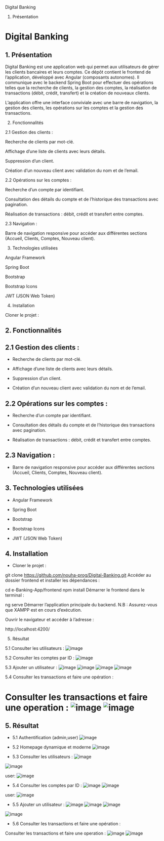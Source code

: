 
Digital Banking
1. Présentation

# Digital Banking
## 1. Présentation


Digital Banking est une application web qui permet aux utilisateurs de gérer les clients bancaires et leurs comptes. Ce dépôt contient le frontend de l’application, développé avec Angular (composants autonomes). Il communique avec le backend Spring Boot pour effectuer des opérations telles que la recherche de clients, la gestion des comptes, la réalisation de transactions (débit, crédit, transfert) et la création de nouveaux clients.

L’application offre une interface conviviale avec une barre de navigation, la gestion des clients, les opérations sur les comptes et la gestion des transactions.


2. Fonctionnalités

2.1 Gestion des clients :

Recherche de clients par mot-clé.

Affichage d’une liste de clients avec leurs détails.

Suppression d’un client.

Création d’un nouveau client avec validation du nom et de l’email.

2.2 Opérations sur les comptes :

Recherche d’un compte par identifiant.

Consultation des détails du compte et de l’historique des transactions avec pagination.

Réalisation de transactions : débit, crédit et transfert entre comptes.

2.3 Navigation :

Barre de navigation responsive pour accéder aux différentes sections (Accueil, Clients, Comptes, Nouveau client).

3. Technologies utilisées

Angular Framework

Spring Boot

Bootstrap

Bootstrap Icons

JWT (JSON Web Token)

4. Installation

Cloner le projet :

## 2. Fonctionnalités

## 2.1 Gestion des clients :

- Recherche de clients par mot-clé.

- Affichage d’une liste de clients avec leurs détails.

- Suppression d’un client.

- Création d’un nouveau client avec validation du nom et de l’email.

## 2.2 Opérations sur les comptes :

- Recherche d’un compte par identifiant.

- Consultation des détails du compte et de l’historique des transactions avec pagination.

- Réalisation de transactions : débit, crédit et transfert entre comptes.

## 2.3 Navigation :

- Barre de navigation responsive pour accéder aux différentes sections (Accueil, Clients, Comptes, Nouveau client).

## 3. Technologies utilisées

- Angular Framework

- Spring Boot

- Bootstrap

- Bootstrap Icons

- JWT (JSON Web Token)

## 4. Installation

- Cloner le projet :



git clone https://github.com/nouha-prog/Digital-Banking.git
Accéder au dossier frontend et installer les dépendances :

cd e-Banking-App/frontend
npm install
Démarrer le frontend dans le terminal :


ng serve
Démarrer l’application principale du backend.
N.B : Assurez-vous que XAMPP est en cours d’exécution.

Ouvrir le navigateur et accéder à l’adresse :


http://localhost:4200/

5. Résultat

5.1 Consulter les utilisateurs :
![image](https://github.com/user-attachments/assets/7db55b15-08a3-419d-bd6e-9076da901b87)


5.2 Consulter les comptes par ID :
![image](https://github.com/user-attachments/assets/5739f2e4-909b-4773-b7fe-9db9e44591e7)

5.3 Ajouter un utilisateur :
![image](https://github.com/user-attachments/assets/bf556f0d-4c1f-4666-87f8-96562bbbde20)
![image](https://github.com/user-attachments/assets/8fc67e8b-35ca-46d0-a74a-2ef5b790ef77)
![image](https://github.com/user-attachments/assets/cec66511-7cb9-4e40-9c1a-1bcb096375fe)
![image](https://github.com/user-attachments/assets/3cf329b0-5cb3-453c-b1d8-b4b23b0ea3ef)



5.4 Consulter les transactions et faire une opération :

Consulter les transactions et faire une operation :
![image](https://github.com/user-attachments/assets/87d02971-5360-4862-ad50-714f176e6e60)
![image](https://github.com/user-attachments/assets/41951e78-1bef-4b69-93f9-c45cebd72811)
=======
## 5. Résultat
- 5.1 Authentification (admin,user)
![image](https://github.com/user-attachments/assets/04fe74b5-7aad-4238-adec-df373a20189d)

- 5.2 Homepage dynamique et moderne
![image](https://github.com/user-attachments/assets/33580aa1-7d3c-484a-89db-60d4ee517ff1)


- 5.3 Consulter les utilisateurs :
![image](https://github.com/user-attachments/assets/6dc18ff8-c328-4bda-804a-80d69bee8f78)

![image](https://github.com/user-attachments/assets/da69c1b7-0961-4cc3-890d-e98ef2d86b8b)

user:
![image](https://github.com/user-attachments/assets/85e2ee92-3720-478d-a6fc-f4b43e322334)



- 5.4 Consulter les comptes par ID :
![image](https://github.com/user-attachments/assets/2f600d4c-daf7-4703-8cfc-ec7a72bbf5de)
![image](https://github.com/user-attachments/assets/6f8ef0fe-e009-494e-a024-b07d48c8c5b0)


user: 
![image](https://github.com/user-attachments/assets/9d38d512-d218-4da4-acd3-f79434e6e222)


- 5.5 Ajouter un utilisateur :
![image](https://github.com/user-attachments/assets/36146db3-8554-4c9f-bfa1-9e3e0542744e)
![image](https://github.com/user-attachments/assets/20210c50-fcd2-401f-8368-779abedc6046)
![image](https://github.com/user-attachments/assets/813912c3-d354-4753-a6dd-36fd5a8b64e7)

![image](https://github.com/user-attachments/assets/46273aaf-0f2b-470b-866a-642b3d6046b4)




- 5.6 Consulter les transactions et faire une opération :

Consulter les transactions et faire une operation :
![image](https://github.com/user-attachments/assets/c2814270-7bc1-4279-8853-cba6b474c02e)
![image](https://github.com/user-attachments/assets/e12f530e-af29-45a8-b9d3-c3a409a8641b)









